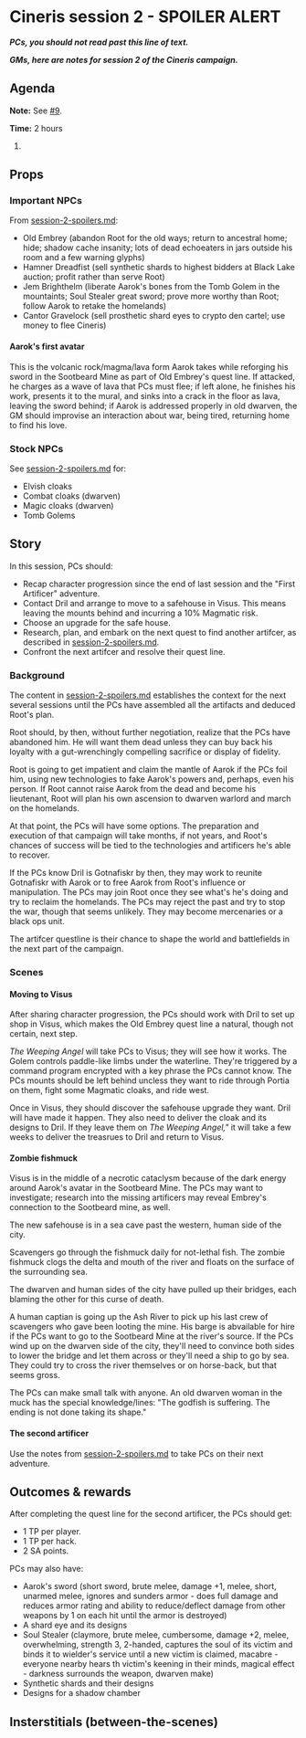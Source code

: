 # Cineris session 2 - SPOILER ALERT

***PCs, you should not read past this line of text.***

***GMs, here are notes for session 2 of the Cineris campaign.***

## Agenda

**Note:** See [#9](https://github.com/chadsansing/cineris-campaign/issues/9).

**Time:** 2 hours

1. 

## Props

### Important NPCs

From [session-2-spoilers.md](session-2-spoilers.md):

- Old Embrey (abandon Root for the old ways; return to ancestral home; hide; shadow cache insanity; lots of dead echoeaters in jars outside his room and a few warning glyphs)
- Hamner Dreadfist (sell synthetic shards to highest bidders at Black Lake auction; profit rather than serve Root)
- Jem Brighthelm (liberate Aarok's bones from the Tomb Golem in the mountaints; Soul Stealer great sword; prove more worthy than Root; follow Aarok to retake the homelands)
- Cantor Gravelock (sell prosthetic shard eyes to crypto den cartel; use money to flee Cineris)

#### Aarok's first avatar

This is the volcanic rock/magma/lava form Aarok takes while reforging his sword in the Sootbeard Mine as part of Old Embrey's quest line. If attacked, he charges as a wave of lava that PCs must flee; if left alone, he finishes his work, presents it to the mural, and sinks into a crack in the floor as lava, leaving the sword behind; if Aarok is addressed properly in old dwarven, the GM should improvise an interaction about war, being tired, returning home to find his love.

### Stock NPCs

See [session-2-spoilers.md](session-2-spoilers.md) for:

- Elvish cloaks
- Combat cloaks (dwarven)
- Magic cloaks (dwarven)
- Tomb Golems

## Story

In this session, PCs should:

- Recap character progression since the end of last session and the "First Artificer" adventure.
- Contact Dril and arrange to move to a safehouse in Visus. This means leaving the mounts behind and incurring a 10% Magmatic risk.
- Choose an upgrade for the safe house.
- Research, plan, and embark on the next quest to find another artifcer, as described in [session-2-spoilers.md](session-2-spoilers.md).
- Confront the next artifcer and resolve their quest line.

### Background

The content in [session-2-spoilers.md](session-2-spoilers.md) establishes the context for the next several sessions until the PCs have assembled all the artifacts and deduced Root's plan.

Root should, by then, without further negotiation, realize that the PCs have abandoned him. He will want them dead unless they  can buy back his loyalty with a gut-wrenchingly compelling sacrifice or display of fidelity.

Root is going to get impatient and claim the mantle of Aarok if the PCs foil him, using new technologies to fake Aarok's powers and, perhaps, even his person. If Root cannot raise Aarok from the dead and become his lieutenant, Root will plan his own ascension to dwarven warlord and march on the homelands.

At that point, the PCs will have some options. The preparation and execution of that campaign will take months, if not years, and Root's chances of success will be tied to the technologies and artificers he's able to recover.

If the PCs know Dril is Gotnafiskr by then, they may work to reunite Gotnafiskr with Aarok or to free Aarok from Root's influence or manipulation. The PCs may join Root once they see what's he's doing and try to reclaim the homelands. The PCs may reject the past and try to stop the war, though that seems unlikely. They may become mercenaries or a black ops unit. 

The artifcer questline is their chance to shape the world and battlefields in the next part of the campaign.

### Scenes

#### Moving to Visus

After sharing character progression, the PCs should work with Dril to set up shop in Visus, which makes the Old Embrey quest line a natural, though not certain, next step.

*The Weeping Angel* will take PCs to Visus; they will see how it works. The Golem controls paddle-like limbs under the waterline. They're triggered by a command program encrypted with a key phrase the PCs cannot know. The PCs mounts should be left behind uncless they want to ride through Portia on them, fight some Magmatic cloaks, and ride west.

Once in Visus, they should discover the safehouse upgrade they want. Dril will have made it happen. They also need to deliver the cloak and its designs to Dril. If they leave them on *The Weeping Angel,"* it will take a few weeks to deliver the treasrues to Dril and return to Visus.

#### Zombie fishmuck

Visus is in the middle of a necrotic cataclysm because of the dark energy around Aarok's avatar in the Sootbeard Mine. The PCs may want to investigate; research into the missing artificers may reveal Embrey's connection to the Sootbeard mine, as well.

The new safehouse is in a sea cave past the western, human side of the city.

Scavengers go through the fishmuck daily for not-lethal fish. The zombie fishmuck clogs the delta and mouth of the river and floats on the surface of the surrounding sea.

The dwarven and human sides of the city have pulled up their bridges, each blaming the other for this curse of death.

A human captian is going up the Ash River to pick up his last crew of scavengers who gave been looting the mine. His barge is abvailable for hire if the PCs want to go to the Sootbeard Mine at the river's source. If the PCs wind up on the dwarven side of the city, they'll need to convince both sides to lower the bridge and let them across or they'll need a ship to go by sea. They could try to cross the river themselves or on horse-back, but that seems gross.

The PCs can make small talk with anyone. An old dwarven woman in the muck has the special knowledge/lines: "The godfish is suffering. The ending is not done taking its shape."

#### The second artificer

Use the notes from [session-2-spoilers.md](session-2-spoilers.md) to take PCs on their next adventure.

## Outcomes & rewards

After completing the quest line for the second artificer, the PCs should get:

- 1 TP per player.
- 1 TP per hack.
- 2 SA points.

PCs may also have:

- Aarok's sword (short sword, brute melee, damage +1, melee, short, unarmed melee, ignores and sunders armor - does full damage and reduces armor rating and ability to reduce/deflect damage from other weapons by 1 on each hit until the armor is destroyed)
- A shard eye and its designs
- Soul Stealer (claymore, brute melee, cumbersome, damage +2, melee, overwhelming, strength 3, 2-handed, captures the soul of its victim and binds it to wielder's service until a new victim is claimed, macabre - everyone nearby hears th victim's keening in their minds, magical effect - darkness surrounds the weapon, dwarven make)
- Synthetic shards and their designs
- Designs for a shadow chamber

## Insterstitials (between-the-scenes)
